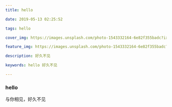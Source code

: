 ```yaml
---
title: hello

date: 2019-05-13 02:25:52

tags: hello 

cover_img: https://images.unsplash.com/photo-1543332164-6e82f355badc?ixlib=rb-1.2.1&ixid=eyJhcHBfaWQiOjEyMDd9&auto=format&fit=crop&w=1350&q=80

feature_img: https://images.unsplash.com/photo-1543332164-6e82f355badc?ixlib=rb-1.2.1&ixid=eyJhcHBfaWQiOjEyMDd9&auto=format&fit=crop&w=1350&q=80

description: 好久不见

keywords: hello 好久不见

---
```


### hello
与你相见，好久不见
